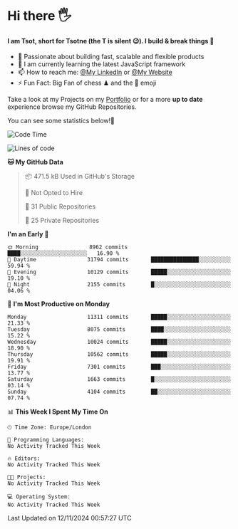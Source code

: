 # Hi there :raised_hand_with_fingers_splayed:
#### I am Tsot, short for Tsotne (the T is silent :wink:). I build & break things :space_invader:
- :telescope: Passionate about building fast, scalable and flexible products
- :seedling: I am currently learning the latest JavaScript framework 
- :mailbox: How to reach me: [@My LinkedIn](https://www.linkedin.com/in/tsotne-gvadzabia/) or [@My Website](https://tsotne.co.uk/contact)
- :zap: Fun Fact: Big Fan of chess ♟ and the 👾 emoji

Take a look at my Projects on my [Portfolio](https://tsotne.co.uk/) or for a more **up to date** experience browse my GitHub Repositories.

You can see some statistics below!:space_invader:
<!--START_SECTION:waka-->
![Code Time](http://img.shields.io/badge/Code%20Time-761%20hrs%202%20mins-blue)

![Lines of code](https://img.shields.io/badge/From%20Hello%20World%20I%27ve%20Written-17.4%20million%20lines%20of%20code-blue)

**🐱 My GitHub Data** 

> 📦 471.5 kB Used in GitHub's Storage 
 > 
> 🚫 Not Opted to Hire
 > 
> 📜 31 Public Repositories 
 > 
> 🔑 25 Private Repositories 
 > 
**I'm an Early 🐤** 

```text
🌞 Morning                8962 commits        ████░░░░░░░░░░░░░░░░░░░░░   16.90 % 
🌆 Daytime                31794 commits       ███████████████░░░░░░░░░░   59.94 % 
🌃 Evening                10129 commits       █████░░░░░░░░░░░░░░░░░░░░   19.10 % 
🌙 Night                  2155 commits        █░░░░░░░░░░░░░░░░░░░░░░░░   04.06 % 
```
📅 **I'm Most Productive on Monday** 

```text
Monday                   11311 commits       █████░░░░░░░░░░░░░░░░░░░░   21.33 % 
Tuesday                  8075 commits        ████░░░░░░░░░░░░░░░░░░░░░   15.22 % 
Wednesday                10024 commits       █████░░░░░░░░░░░░░░░░░░░░   18.90 % 
Thursday                 10562 commits       █████░░░░░░░░░░░░░░░░░░░░   19.91 % 
Friday                   7301 commits        ███░░░░░░░░░░░░░░░░░░░░░░   13.77 % 
Saturday                 1663 commits        █░░░░░░░░░░░░░░░░░░░░░░░░   03.14 % 
Sunday                   4104 commits        ██░░░░░░░░░░░░░░░░░░░░░░░   07.74 % 
```


📊 **This Week I Spent My Time On** 

```text
🕑︎ Time Zone: Europe/London

💬 Programming Languages: 
No Activity Tracked This Week

🔥 Editors: 
No Activity Tracked This Week

🐱‍💻 Projects: 
No Activity Tracked This Week

💻 Operating System: 
No Activity Tracked This Week
```


 Last Updated on 12/11/2024 00:57:27 UTC
<!--END_SECTION:waka-->
